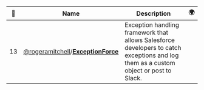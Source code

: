 |:star2: | Name | Description | 🌍|
|---|---|---|---|
|13|[@rogeramitchell](https://github.com/rogeramitchell)/[**ExceptionForce**](https://github.com/rogeramitchell/ExceptionForce)|Exception handling framework that allows Salesforce developers to catch exceptions and log them as a custom object or post to Slack.||

